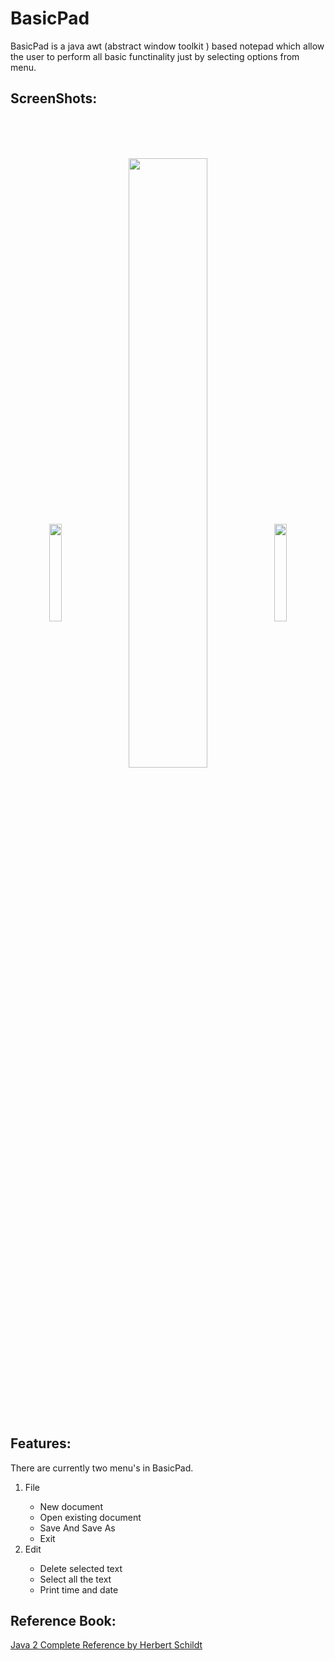 
# BasicPad  

BasicPad is a java awt (abstract window toolkit ) based notepad which allow the user to perform all basic functinality just by selecting options from menu.


##  ScreenShots: 
<br />
<br />
<br />
<p align="center">
<img align="center" src="https://res.cloudinary.com/dyolrju8j/image/upload/v1629633319/menu1_isjv8j.png" width="20%">
<img align="center" src="https://res.cloudinary.com/dyolrju8j/image/upload/v1629633451/basicpads1_rcyhip.png" width="50%">
<img align="center" src="https://res.cloudinary.com/dyolrju8j/image/upload/v1629633319/menu2_fccg01.png" width="20%">
<p>

<br />
<br />
<br />
<h2> Features: </h2>  
<p> There are currently two menu's in BasicPad. </p>
<ol>
  <li> File </li>
  <ul> 
    <li> New document </li>
    <li> Open existing document </li>
    <li> Save And Save As </li>
    <li> Exit</li>
</ul>
  <li> Edit </li>
  <ul> 
    <li> Delete selected text </li>
    <li> Select all the text </li>
    <li> Print time and date </li>
  </ul>
</ol>

<h2> Reference Book:  </h2>
<a href="https://www.amazon.in/Java-Complete-Reference-Fifth-Old/dp/0072224207"> Java 2 Complete Reference by Herbert Schildt </a>
  

